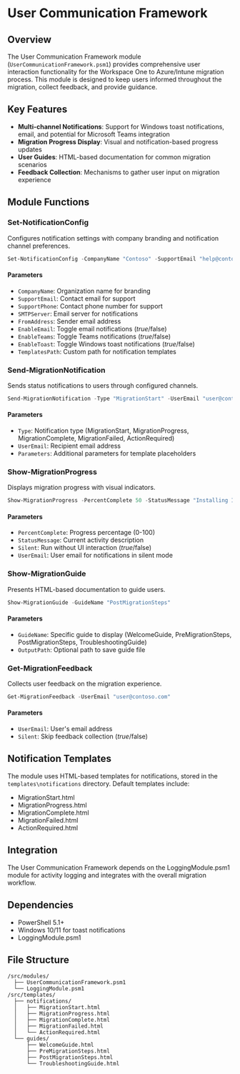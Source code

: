# User Communication Framework

## Overview

The User Communication Framework module (`UserCommunicationFramework.psm1`) provides comprehensive user interaction functionality for the Workspace One to Azure/Intune migration process. This module is designed to keep users informed throughout the migration, collect feedback, and provide guidance.

## Key Features

- **Multi-channel Notifications**: Support for Windows toast notifications, email, and potential for Microsoft Teams integration
- **Migration Progress Display**: Visual and notification-based progress updates
- **User Guides**: HTML-based documentation for common migration scenarios
- **Feedback Collection**: Mechanisms to gather user input on migration experience

## Module Functions

### Set-NotificationConfig

Configures notification settings with company branding and notification channel preferences.

```powershell
Set-NotificationConfig -CompanyName "Contoso" -SupportEmail "help@contoso.com" -SupportPhone "555-123-4567" -EnableEmail $true -SMTPServer "smtp.contoso.com" -FromAddress "migration@contoso.com"
```

#### Parameters

- `CompanyName`: Organization name for branding
- `SupportEmail`: Contact email for support
- `SupportPhone`: Contact phone number for support
- `SMTPServer`: Email server for notifications
- `FromAddress`: Sender email address
- `EnableEmail`: Toggle email notifications ($true/$false)
- `EnableTeams`: Toggle Teams notifications ($true/$false)
- `EnableToast`: Toggle Windows toast notifications ($true/$false)
- `TemplatesPath`: Custom path for notification templates

### Send-MigrationNotification

Sends status notifications to users through configured channels.

```powershell
Send-MigrationNotification -Type "MigrationStart" -UserEmail "user@contoso.com"
```

#### Parameters

- `Type`: Notification type (MigrationStart, MigrationProgress, MigrationComplete, MigrationFailed, ActionRequired)
- `UserEmail`: Recipient email address
- `Parameters`: Additional parameters for template placeholders

### Show-MigrationProgress

Displays migration progress with visual indicators.

```powershell
Show-MigrationProgress -PercentComplete 50 -StatusMessage "Installing Intune client..."
```

#### Parameters

- `PercentComplete`: Progress percentage (0-100)
- `StatusMessage`: Current activity description
- `Silent`: Run without UI interaction ($true/$false)
- `UserEmail`: User email for notifications in silent mode

### Show-MigrationGuide

Presents HTML-based documentation to guide users.

```powershell
Show-MigrationGuide -GuideName "PostMigrationSteps"
```

#### Parameters

- `GuideName`: Specific guide to display (WelcomeGuide, PreMigrationSteps, PostMigrationSteps, TroubleshootingGuide)
- `OutputPath`: Optional path to save guide file

### Get-MigrationFeedback

Collects user feedback on the migration experience.

```powershell
Get-MigrationFeedback -UserEmail "user@contoso.com"
```

#### Parameters

- `UserEmail`: User's email address
- `Silent`: Skip feedback collection ($true/$false)

## Notification Templates

The module uses HTML-based templates for notifications, stored in the `templates\notifications` directory. Default templates include:

- MigrationStart.html
- MigrationProgress.html
- MigrationComplete.html
- MigrationFailed.html
- ActionRequired.html

## Integration

The User Communication Framework depends on the LoggingModule.psm1 module for activity logging and integrates with the overall migration workflow.

## Dependencies

- PowerShell 5.1+
- Windows 10/11 for toast notifications
- LoggingModule.psm1

## File Structure

```
/src/modules/
  ├── UserCommunicationFramework.psm1
  └── LoggingModule.psm1
/src/templates/
  ├── notifications/
  │   ├── MigrationStart.html
  │   ├── MigrationProgress.html
  │   ├── MigrationComplete.html
  │   ├── MigrationFailed.html
  │   └── ActionRequired.html
  └── guides/
      ├── WelcomeGuide.html
      ├── PreMigrationSteps.html
      ├── PostMigrationSteps.html
      └── TroubleshootingGuide.html
``` 